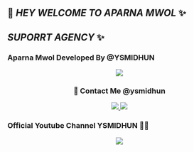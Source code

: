 ## 🎈 _HEY WELCOME TO APARNA MWOL_ ✨
## _SUPORRT AGENCY_ ✨

### Aparna Mwol Developed By @YSMIDHUN
<div align="center">
  <p align="center">
<img src=https://i.imgur.com/YtRlqiq.jpeg>
</p>

### 💖 Contact Me @ysmidhun

</p>
</div>
<p align="center">
  <a href="https://instagram.com/_midhun_x3__"><img src="https://img.shields.io/badge/Instagram-E4405F?style=for-the-badge&logo=instagram&logoColor=white"/> 
  <a href="https://wa.me/917012751946?text=🔖𝙃𝙀𝙔_𝙈𝙄𝘿𝙃𝙐𝙉_𝘽𝙍𝙊_🎈"><img src="https://img.shields.io/badge/WhatsApp-25D366?style=for-the-badge&logo=whatsapp&logoColor=white" />
</p>
</a>
</div>

### Official Youtube Channel YSMIDHUN 💍💫

<div align="center">
  <p align="center">
<a href="https://youtube.com/channel/UC0yNrBziB3u2hzvXzJ4NnTA"><img src=https://i.imgur.com/ShINOtu.jpeg>



